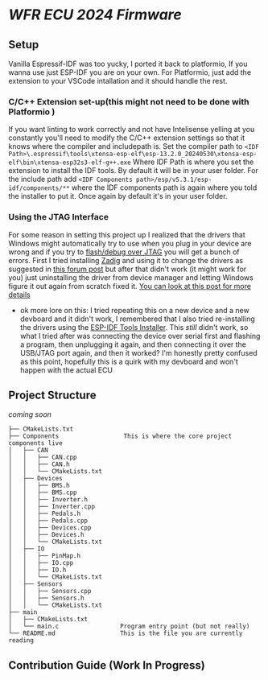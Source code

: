 # _WFR ECU 2024 Firmware_

## Setup
Vanilla Espressif-IDF was too yucky, I ported it back to platformio, If you wanna use just ESP-IDF you are on your own. For Platformio, just add the extension to your VSCode intallation and it should handle the rest.

### C/C++ Extension set-up(this might not need to be done with Platformio )
If you want linting to work correctly and not have Intelisense yelling at you constantly you'll need to modify the C/C++ extension settings so that it knows where the compiler and includepath is. Set the compiler path to `<IDF Path>\.espressif\tools\xtensa-esp-elf\esp-13.2.0_20240530\xtensa-esp-elf\bin\xtensa-esp32s3-elf-g++.exe` Where IDF Path is where you set the extension to install the IDF tools. By default it will be in your user folder. For the include path add `<IDF Components path>/esp/v5.3.1/esp-idf/components/**` where the IDF components path is again where you told the installer to put it. Once again by default it's in your user folder. 

### Using the JTAG Interface
For some reason in setting this project up I realized that the drivers that Windows might automatically try to use when you plug in your device are wrong and if you try to [flash/debug over JTAG](https://docs.espressif.com/projects/esp-idf/en/latest/esp32/api-guides/jtag-debugging/index.html) you will get a bunch of errors. First I tried installing [Zadig](https://zadig.akeo.ie/) and using it to change the drivers as suggested in [this forum post](https://community.platformio.org/t/how-to-use-jtag-built-in-debugger-of-the-esp32-s3-in-platformio/36042) but after that didn't work (it might work for you) just uninstalling the driver from device manager and letting Windows figure it out again from scratch fixed it. [You can look at this post for more details](https://github.com/espressif/idf-installer/issues/133#issuecomment-1098132203)

- ok more lore on this: I tried repeating this on a new device and a new devboard and it didn't work, I remembered that I also tried re-installing the drivers using the [ESP-IDF Tools Installer](https://dl.espressif.com/dl/esp-idf/?idf=4.4). This *still* didn't work, so what I tried after was connecting the device over serial first and flashing a program, then unplugging it again, and then connecting it over the USB/JTAG port again, and then it worked? I'm honestly pretty confused as this point, hopefully this is a quirk with my devboard and won't happen with the actual ECU


## Project Structure
_coming soon_

```
├── CMakeLists.txt
├── Components                  This is where the core project components live
│   ├── CAN                     
│   │   ├── CAN.cpp
│   │   ├── CAN.h
│   │   └── CMakeLists.txt
│   ├── Devices
│   │   ├── BMS.h
│   │   ├── BMS.cpp
│   │   ├── Inverter.h
│   │   ├── Inverter.cpp
│   │   ├── Pedals.h
│   │   ├── Pedals.cpp
│   │   ├── Devices.cpp
│   │   ├── Devices.h
│   │   └── CMakeLists.txt
│   ├── IO
│   │   ├── PinMap.h
│   │   ├── IO.cpp
│   │   ├── IO.h
│   │   └── CMakeLists.txt
│   ├── Sensors
│   │   ├── Sensors.cpp
│   │   ├── Sensors.h
│   │   └── CMakeLists.txt
├── main
│   ├── CMakeLists.txt
│   └── main.c                 Program entry point (but not really)
└── README.md                  This is the file you are currently reading
```

## Contribution Guide (Work In Progress)
